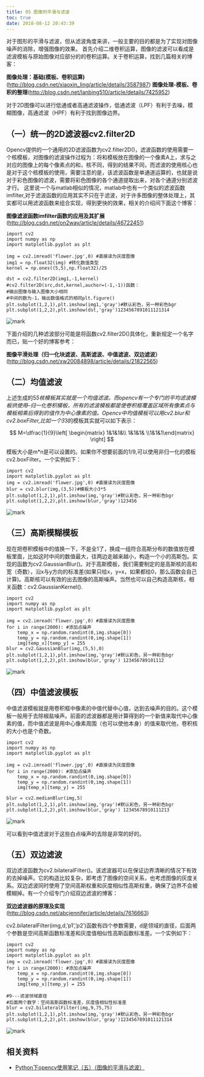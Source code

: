 ```yaml
---
title: 05 图像的平滑与滤波
toc: true
date: 2018-08-12 20:43:39
---
```

对于图形的平滑与滤波，但从滤波角度来讲，一般主要的目的都是为了实现对图像噪声的消除，增强图像的效果。
首先介绍二维卷积运算，图像的滤波可以看成是滤波模板与原始图像对应部分的的卷积运算。关于卷积运算，找到几篇相关的博客：

**图像处理：基础(模板、卷积运算)**(http://blog.csdn.net/xiaoxin_ling/article/details/3587987)
**图像处理-模板、卷积的整理**(http://blog.csdn.net/lanbing510/article/details/7425952)

对于2D图像可以进行低通或者高通滤波操作，低通滤波（LPF）有利于去噪，模糊图像，高通滤波（HPF）有利于找到图像边界。

## （一）统一的2D滤波器cv2.filter2D

Opencv提供的一个通用的2D滤波函数为cv2.filter2D()，滤波函数的使用需要一个核模板，对图像的滤波操作过程为：将和模板放在图像的一个像素A上，求与之对应的图像上的每个像素点的和，核不同，得到的结果不同，而滤波的使用核心也是对于这个核模板的使用，需要注意的是，该滤波函数是单通道运算的，也就是说对于彩色图像的滤波，需要将彩色图像的各个通道提取出来，对各个通道分别滤波才行。
这里说一个与matlab相似的情况，matlab中也有一个类似的滤波函数imfilter,对于滤波函数的应用其实不只在于滤波，对于许多图像的整体处理上，其实都可以用滤波函数来组合实现，得到更快的效果，相关的介绍间下面这个博客：

**图像滤波函数imfilter函数的应用及其扩展**(http://blog.csdn.net/on2way/article/details/46722451)

```
import cv2
import numpy as np
import matplotlib.pyplot as plt

img = cv2.imread('flower.jpg',0) #直接读为灰度图像
img1 = np.float32(img) #转化数值类型
kernel = np.ones((5,5),np.float32)/25

dst = cv2.filter2D(img1,-1,kernel)
#cv2.filter2D(src,dst,kernel,auchor=(-1,-1))函数：
#输出图像与输入图像大小相同
#中间的数为-1，输出数值格式的相同plt.figure()
plt.subplot(1,2,1),plt.imshow(img1,'gray')#默认彩色，另一种彩色bgr
plt.subplot(1,2,2),plt.imshow(dst,'gray')1234567891011121314
```

![mark](http://pacdb2bfr.bkt.clouddn.com/blog/image/180812/GCCL4d85ka.png?imageslim)

下面介绍的几种滤波部分可能是将函数cv2.filter2D()具体化，重新规定一个名字而已，贴一个好的博客参考：

**图像平滑处理（归一化块滤波、高斯滤波、中值滤波、双边滤波）**(http://blog.csdn.net/xw20084898/article/details/21822565)

## （二）均值滤波

上述生成的5*5核模板其实就是一个均值滤波。而opencv有一个专门的平均滤波模板供使用–归一化卷积模板，所有的滤波模板都是使卷积框覆盖区域所有像素点与模板相乘后得到的值作为中心像素的值。Opencv中均值模板可以用cv2.blur和cv2.boxFilter,比如一个3*3的模板其实就可以如下表示：

$$ M=\dfrac{1}{9}\left[ \begin{matrix} 1&1&1&\\ 1&1&1& \\1&1&1\end{matrix} \right] $$



模板大小是m*n是可以设置的。如果你不想要前面的1/9,可以使用非归一化的模板cv2.boxFilter。一个实例如下：

```
import cv2
import matplotlib.pyplot as plt
img = cv2.imread('flower.jpg',0) #直接读为灰度图像
blur = cv2.blur(img,(3,5))#模板大小3*5
plt.subplot(1,2,1),plt.imshow(img,'gray')#默认彩色，另一种彩色bgr
plt.subplot(1,2,2),plt.imshow(blur,'gray')123456
```

![mark](http://pacdb2bfr.bkt.clouddn.com/blog/image/180812/8E75A1IIkh.png?imageslim)


## （三）高斯模糊模板

现在把卷积模板中的值换一下，不是全1了，换成一组符合高斯分布的数值放在模板里面，比如这时中间的数值最大，往两边走越来越小，构造一个小的高斯包。实现的函数为cv2.GaussianBlur()。对于高斯模板，我们需要制定的是高斯核的高和宽（奇数），沿x与y方向的标准差(如果只给x，y=x，如果都给0，那么函数会自己计算)。高斯核可以有效的出去图像的高斯噪声。当然也可以自己构造高斯核，相关函数：cv2.GaussianKernel().

```
import cv2
import numpy as np
import matplotlib.pyplot as plt

img = cv2.imread('flower.jpg',0) #直接读为灰度图像
for i in range(2000): #添加点噪声
    temp_x = np.random.randint(0,img.shape[0])
    temp_y = np.random.randint(0,img.shape[1])
    img[temp_x][temp_y] = 255
blur = cv2.GaussianBlur(img,(5,5),0)
plt.subplot(1,2,1),plt.imshow(img,'gray')#默认彩色，另一种彩色bgr
plt.subplot(1,2,2),plt.imshow(blur,'gray') 123456789101112
```

![mark](http://pacdb2bfr.bkt.clouddn.com/blog/image/180812/fdhJji2dEL.png?imageslim)


## （四）中值滤波模板

中值滤波模板就是用卷积框中像素的中值代替中心值，达到去噪声的目的。这个模板一般用于去除椒盐噪声。前面的滤波器都是用计算得到的一个新值来取代中心像素的值，而中值滤波是用中心像素周围（也可以使他本身）的值来取代他，卷积核的大小也是个奇数。

```
import cv2
import numpy as np
import matplotlib.pyplot as plt

img = cv2.imread('flower.jpg',0) #直接读为灰度图像
for i in range(2000): #添加点噪声
    temp_x = np.random.randint(0,img.shape[0])
    temp_y = np.random.randint(0,img.shape[1])
    img[temp_x][temp_y] = 255

blur = cv2.medianBlur(img,5)
plt.subplot(1,2,1),plt.imshow(img,'gray')#默认彩色，另一种彩色bgr
plt.subplot(1,2,2),plt.imshow(blur,'gray') 12345678910111213
```

![mark](http://pacdb2bfr.bkt.clouddn.com/blog/image/180812/Ifd683IDeB.png?imageslim)


可以看到中值滤波对于这些白点噪声的去除是非常的好的。

## （五）双边滤波

双边滤波函数为cv2.bilateralFilter()。该滤波器可以在保证边界清晰的情况下有效的去掉噪声。它的构造比较复杂，即考虑了图像的空间关系，也考虑图像的灰度关系。双边滤波同时使用了空间高斯权重和灰度相似性高斯权重，确保了边界不会被模糊掉。有一个介绍专门介绍双边滤波的博客：

**双边滤波器的原理及实现**(http://blog.csdn.net/abcjennifer/article/details/7616663)

cv2.bilateralFilter(img,d,’p1’,’p2’)函数有四个参数需要，d是领域的直径，后面两个参数是空间高斯函数标准差和灰度值相似性高斯函数标准差。一个实例如下：

```
import cv2
import numpy as np
import matplotlib.pyplot as plt
img = cv2.imread('flower.jpg',0) #直接读为灰度图像
for i in range(2000): #添加点噪声
    temp_x = np.random.randint(0,img.shape[0])
    temp_y = np.random.randint(0,img.shape[1])
    img[temp_x][temp_y] = 255

#9---滤波领域直径
#后面两个数字：空间高斯函数标准差，灰度值相似性标准差
blur = cv2.bilateralFilter(img,9,75,75)
plt.subplot(1,2,1),plt.imshow(img,'gray')#默认彩色，另一种彩色bgr
plt.subplot(1,2,2),plt.imshow(blur,'gray')1234567891011121314
```

![mark](http://pacdb2bfr.bkt.clouddn.com/blog/image/180812/D71iABcF8c.png?imageslim)




## 相关资料

- [Python下opencv使用笔记（五）（图像的平滑与滤波）](https://blog.csdn.net/on2way/article/details/46828567)
